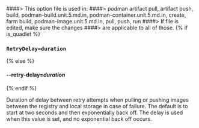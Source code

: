 ####> This option file is used in:
####>   podman artifact pull, artifact push, build, podman-build.unit.5.md.in, podman-container.unit.5.md.in, create, farm build, podman-image.unit.5.md.in, pull, push, run
####> If file is edited, make sure the changes
####> are applicable to all of those.
{% if is_quadlet %}
### `RetryDelay=duration`
{% else %}
#### **--retry-delay**=*duration*
{% endif %}

Duration of delay between retry attempts when pulling or pushing images between
the registry and local storage in case of failure. The default is to start at two seconds and then exponentially back off. The delay is used when this value is set, and no exponential back off occurs.
